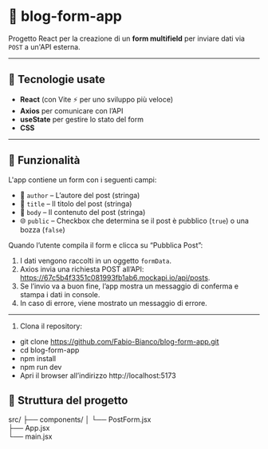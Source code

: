 # 📘 blog-form-app

Progetto React per la creazione di un **form multifield** per inviare dati via `POST` a un'API esterna.  

---

## 🚀 Tecnologie usate

- **React** (con Vite ⚡ per uno sviluppo più veloce)
- **Axios** per comunicare con l’API
- **useState** per gestire lo stato del form
- **CSS**

---

## 📩 Funzionalità

L'app contiene un form con i seguenti campi:

- 👤 `author` – L’autore del post (stringa)
- 📝 `title` – Il titolo del post (stringa)
- 📄 `body` – Il contenuto del post (stringa)
- 🌐 `public` – Checkbox che determina se il post è pubblico (`true`) o una bozza (`false`)

Quando l’utente compila il form e clicca su “Pubblica Post”:
1. I dati vengono raccolti in un oggetto `formData`.
2. Axios invia una richiesta POST all’API: https://67c5b4f3351c081993fb1ab6.mockapi.io/api/posts.
3. Se l’invio va a buon fine, l’app mostra un messaggio di conferma e stampa i dati in console.
4. In caso di errore, viene mostrato un messaggio di errore.

---
1. Clona il repository:

- git clone https://github.com/Fabio-Bianco/blog-form-app.git
- cd blog-form-app
- npm install
- npm run dev
- Apri il browser all’indirizzo http://localhost:5173


## 🚥 Struttura del progetto

src/
├── components/
│   └── PostForm.jsx      
├── App.jsx               
└── main.jsx              

